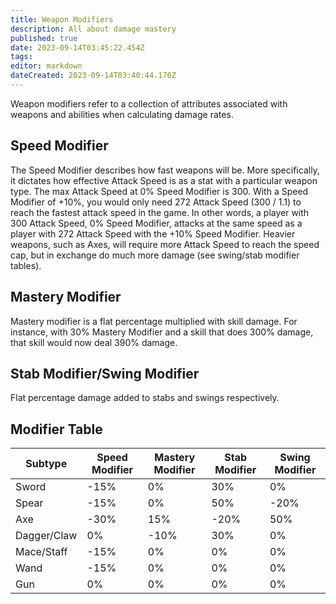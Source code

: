 ```yaml
---
title: Weapon Modifiers
description: All about damage mastery
published: true
date: 2023-09-14T03:45:22.454Z
tags: 
editor: markdown
dateCreated: 2023-09-14T03:40:44.170Z
---
```


Weapon modifiers refer to a collection of attributes associated with weapons and abilities when calculating damage rates.

## Speed Modifier
The Speed Modifier describes how fast weapons will be. More specifically, it dictates how effective Attack Speed is as a stat with a particular weapon type. The max Attack Speed at 0% Speed Modifier is 300. With a Speed Modifier of +10%, you would only need 272 Attack Speed (300 / 1.1) to reach the fastest attack speed in the game. In other words, a player with 300 Attack Speed, 0% Speed Modifier, attacks at the same speed as a player with 272 Attack Speed with the +10% Speed Modifier. Heavier weapons, such as Axes, will require more Attack Speed to reach the speed cap, but in exchange do much more damage (see swing/stab modifier tables).

## Mastery Modifier
Mastery modifier is a flat percentage multiplied with skill damage. For instance, with 30% Mastery Modifier and a skill that does 300% damage, that skill would now deal 390% damage.

## Stab Modifier/Swing Modifier
Flat percentage damage added to stabs and swings respectively.

## Modifier Table
|Subtype|Speed Modifier|Mastery Modifier|Stab Modifier|Swing Modifier|
|-|-|-|-|-|
|Sword|-15%|0%|30%|0%|
|Spear|-15%|0%|50%|-20%|
|Axe|-30%|15%|-20%|50%|
|Dagger/Claw|0%|-10%|30%|0%|
|Mace/Staff|-15%|0%|0%|0%|
|Wand|-15%|0%|0%|0%|
|Gun|0%|0%|0%|0%|